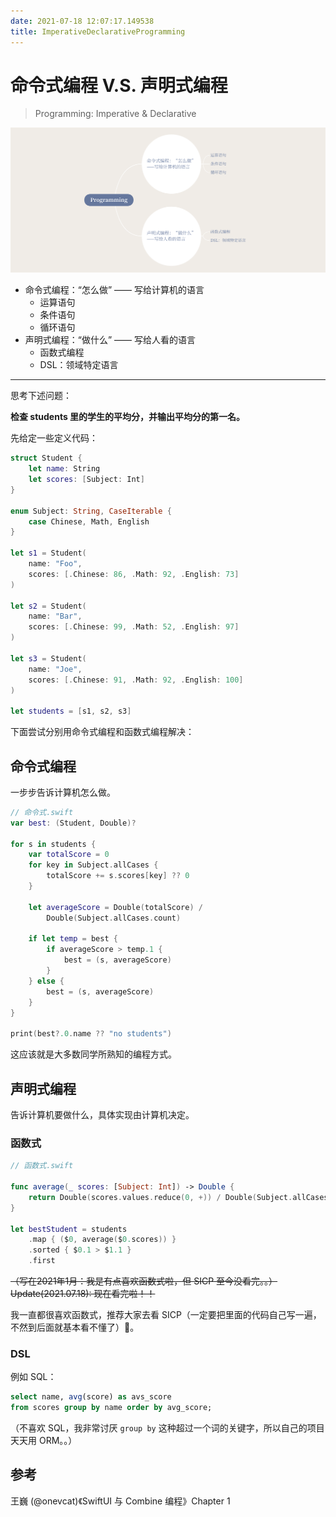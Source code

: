 ```yaml
---
date: 2021-07-18 12:07:17.149538
title: ImperativeDeclarativeProgramming
---
```


# 命令式编程 V.S. 声明式编程

> Programming: Imperative & Declarative

![ImperativeDeclarativeProgramming](ImperativeDeclarativeProgramming/ImperativeDeclarativeProgramming.png)

- 命令式编程：“怎么做” —— 写给计算机的语言
   - 运算语句
   - 条件语句
   - 循环语句
- 声明式编程：“做什么” —— 写给人看的语言
   - 函数式编程
   - DSL：领域特定语言

---


思考下述问题：

**检查 students 里的学生的平均分，并输出平均分的第一名。**

先给定一些定义代码：

```swift
struct Student {
    let name: String
    let scores: [Subject: Int]
}

enum Subject: String, CaseIterable {
    case Chinese, Math, English
}

let s1 = Student(
    name: "Foo",
    scores: [.Chinese: 86, .Math: 92, .English: 73]
)

let s2 = Student(
    name: "Bar",
    scores: [.Chinese: 99, .Math: 52, .English: 97]
)

let s3 = Student(
    name: "Joe",
    scores: [.Chinese: 91, .Math: 92, .English: 100]
)

let students = [s1, s2, s3]
```

下面尝试分别用命令式编程和函数式编程解决：


## 命令式编程

一步步告诉计算机怎么做。

```swift
// 命令式.swift
var best: (Student, Double)?

for s in students {
    var totalScore = 0
    for key in Subject.allCases {
        totalScore += s.scores[key] ?? 0
    }

    let averageScore = Double(totalScore) /
    	Double(Subject.allCases.count)

    if let temp = best {
        if averageScore > temp.1 {
            best = (s, averageScore)
        }
    } else {
        best = (s, averageScore)
    }
}

print(best?.0.name ?? "no students")
```

这应该就是大多数同学所熟知的编程方式。

## 声明式编程

告诉计算机要做什么，具体实现由计算机决定。

### 函数式

```swift
// 函数式.swift

func average(_ scores: [Subject: Int]) -> Double {
    return Double(scores.values.reduce(0, +)) / Double(Subject.allCases.count)
}

let bestStudent = students
    .map { ($0, average($0.scores)) }
    .sorted { $0.1 > $1.1 }
    .first
```

~~（写在2021年1月：我是有点喜欢函数式啦，但 SICP 至今没看完。。）~~
~~Update(2021.07.18): 现在看完啦！！~~

我一直都很喜欢函数式，推荐大家去看 SICP（一定要把里面的代码自己写一遍，不然到后面就基本看不懂了）👀。

### DSL

例如 SQL：

```sql
select name, avg(score) as avs_score 
from scores group by name order by avg_score;
```

（不喜欢 SQL，我非常讨厌 `group by` 这种超过一个词的关键字，所以自己的项目天天用 ORM。。）

## 参考

王巍 (@onevcat)《SwiftUI 与 Combine 编程》Chapter 1

